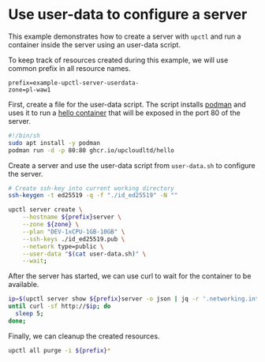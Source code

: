 # Use user-data to configure a server

This example demonstrates how to create a server with `upctl` and run a container inside the server using an user-data script.

To keep track of resources created during this example, we will use common prefix in all resource names.

```env
prefix=example-upctl-server-userdata-
zone=pl-waw1
```

First, create a file for the user-data script. The script installs [podman](https://podman.io/) and uses it to run a [hello container](https://github.com/UpCloudLtd/hello-container) that will be exposed in the port 80 of the server.

```sh filename=user-data.sh
#!/bin/sh
sudo apt install -y podman
podman run -d -p 80:80 ghcr.io/upcloudltd/hello
```

Create a server and use the user-data script from `user-data.sh` to configure the server.

```sh
# Create ssh-key into current working directory
ssh-keygen -t ed25519 -q -f "./id_ed25519" -N ""

upctl server create \
    --hostname ${prefix}server \
    --zone ${zone} \
    --plan "DEV-1xCPU-1GB-10GB" \
    --ssh-keys ./id_ed25519.pub \
    --network type=public \
    --user-data "$(cat user-data.sh)" \
    --wait;
```

After the server has started, we can use curl to wait for the container to be available.

```sh
ip=$(upctl server show ${prefix}server -o json | jq -r '.networking.interfaces[] | select(.type == "public") | .ip_addresses[0].address')
until curl -sf http://$ip; do
  sleep 5;
done;
```

Finally, we can cleanup the created resources.

```sh
upctl all purge -i ${prefix}*
```
